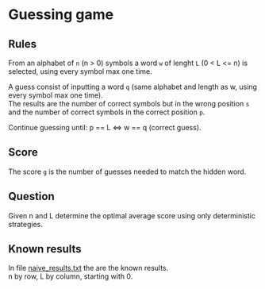 # Guessing game

## Rules
From an alphabet of `n` (n > 0) symbols a word `w` of lenght `L` (0 < L <= n) is selected, using every symbol max one time.

A guess consist of inputting a word `q` (same alphabet and length as w, using every symbol max one time). \
The results are the number of correct symbols but in the wrong position `s` and the number of correct symbols in the correct position `p`.

Continue guessing until: p == L <=> w == q (correct guess).

## Score
The score `g` is the number of guesses needed to match the hidden word.

## Question
Given n and L determine the optimal average score using only deterministic strategies.

## Known results
In file [naive_results.txt](naive_results.txt) the are the known results. \
n by row, L by column, starting with 0.
